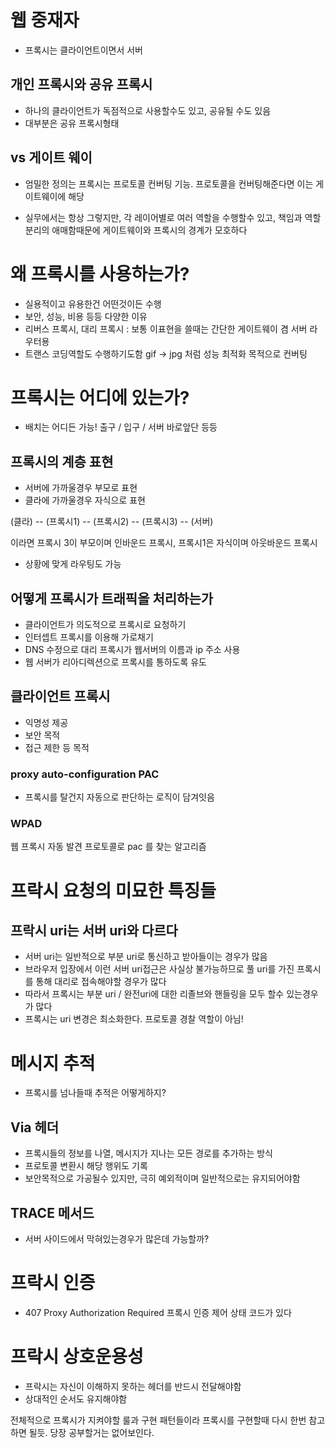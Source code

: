 #  웹 중재자

- 프록시는 클라이언트이면서 서버

## 개인 프록시와 공유 프록시

- 하나의 클라이언트가 독점적으로 사용할수도 있고, 공유될 수도 있음
- 대부분은 공유 프록시형태

## vs 게이트 웨이

- 엄밀한 정의는 프록시는 프로토콜 컨버팅 기능. 프로토콜을 컨버팅해준다면 이는 게이트웨이에 해당

- 실무에서는 항상 그렇지만, 각 레이어별로 여러 역할을 수행할수 있고, 책임과 역할 분리의 애매함때문에 게이트웨이와 프록시의 경계가 모호하다

# 왜 프록시를 사용하는가?

- 실용적이고 유용한건 어떤것이든 수행
- 보안, 성능, 비용 등등 다양한 이유
- 리버스 프록시, 대리 프록시 : 보통 이표현을 쓸때는 간단한 게이트웨이 겸 서버 라우터용 
- 트랜스 코딩역할도 수행하기도함 gif -> jpg 처럼 성능 최적화 목적으로 컨버팅

# 프록시는 어디에 있는가?

- 배치는 어디든 가능! 출구 / 입구 / 서버 바로앞단 등등

## 프록시의 계층 표현

- 서버에 가까울경우 부모로 표현
- 클라에 가까울경우 자식으로 표현
 
(클라) -- (프록시1) -- (프록시2) -- (프록시3) -- (서버)

이라면 프록시 3이 부모이며 인바운드 프록시, 프록시1은 자식이며 아웃바운드 프록시

- 상황에 맞게 라우팅도 가능

## 어떻게 프록시가 트래픽을 처리하는가

- 클라이언트가 의도적으로 프록시로 요청하기
- 인터셉트 프록시를 이용해 가로채기
- DNS 수정으로 대리 프록시가 웹서버의 이름과 ip 주소 사용
- 웹 서버가 리아디렉션으로 프록시를 통하도록 유도

## 클라이언트 프록시
- 익명성 제공
- 보안 목적
- 접근 제한 등 목적

### proxy auto-configuration PAC

- 프록시를 탈건지 자동으로 판단하는 로직이 담겨잇음

### WPAD
 웹 프록시 자동 발견 프로토콜로 pac 를 찾는 알고리즘

# 프락시 요청의 미묘한 특징들

## 프락시 uri는 서버 uri와 다르다
- 서버 uri는 일반적으로 부분 uri로 통신하고 받아들이는 경우가 많음
- 브라우저 입장에서 이런 서버 uri접근은 사실상 불가능하므로 풀 uri를 가진 프록시를 통해 대리로 접속해야할 경우가 많다
- 따라서 프록시는 부분 uri / 완전uri에 대한 리졸브와 핸들링을 모두 할수 있는경우가 많다
- 프록시는 uri 변경은 최소화한다. 프로토콜 경찰 역할이 아님!


# 메시지 추적

- 프록시를 넘나들때 추적은 어떻게하지?

## Via 헤더

- 프록시들의 정보를 나열, 메시지가 지나는 모든 경로를 추가하는 방식
- 프로토콜 변환시 해당 행위도 기록
- 보안목적으로 가공될수 있지만, 극히 예외적이며 일반적으로는 유지되어야함

## TRACE 메서드
- 서버 사이드에서 막혀있는경우가 많은데 가능할까?

# 프락시 인증

- 407 Proxy Authorization Required 프록시 인증 제어 상태 코드가 있다

# 프락시 상호운용성

- 프락시는 자신이 이해하지 못하는 헤더를 반드시 전달해야함
- 상대적인 순서도 유지해야함

전체적으로 프록시가 지켜야할 룰과 구현 패턴들이라 프록시를 구현할때 다시 한번 참고하면 될듯. 당장 공부할거는 없어보인다.
